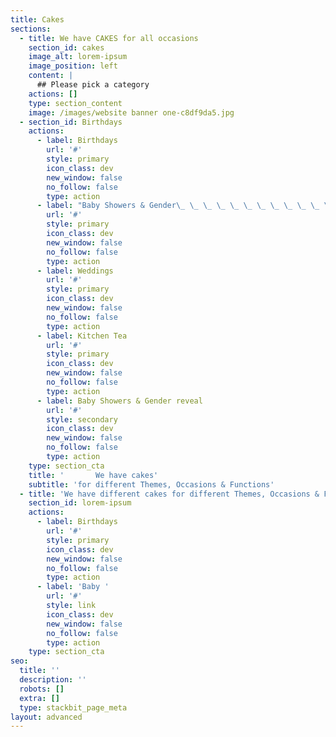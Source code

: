 ```yaml
---
title: Cakes
sections:
  - title: We have CAKES for all occasions
    section_id: cakes
    image_alt: lorem-ipsum
    image_position: left
    content: |
      ## Please pick a category
    actions: []
    type: section_content
    image: /images/website banner one-c8df9da5.jpg
  - section_id: Birthdays
    actions:
      - label: Birthdays
        url: '#'
        style: primary
        icon_class: dev
        new_window: false
        no_follow: false
        type: action
      - label: "Baby Showers & Gender\_ \_ \_ \_ \_ \_ \_ \_ \_ \_ \_ \_ \_ \_ \_ Reveal"
        url: '#'
        style: primary
        icon_class: dev
        new_window: false
        no_follow: false
        type: action
      - label: Weddings
        url: '#'
        style: primary
        icon_class: dev
        new_window: false
        no_follow: false
        type: action
      - label: Kitchen Tea
        url: '#'
        style: primary
        icon_class: dev
        new_window: false
        no_follow: false
        type: action
      - label: Baby Showers & Gender reveal
        url: '#'
        style: secondary
        icon_class: dev
        new_window: false
        no_follow: false
        type: action
    type: section_cta
    title: '       We have cakes'
    subtitle: 'for different Themes, Occasions & Functions'
  - title: 'We have different cakes for different Themes, Occasions & Functions'
    section_id: lorem-ipsum
    actions:
      - label: Birthdays
        url: '#'
        style: primary
        icon_class: dev
        new_window: false
        no_follow: false
        type: action
      - label: 'Baby '
        url: '#'
        style: link
        icon_class: dev
        new_window: false
        no_follow: false
        type: action
    type: section_cta
seo:
  title: ''
  description: ''
  robots: []
  extra: []
  type: stackbit_page_meta
layout: advanced
---
```

